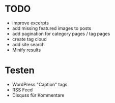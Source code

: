 TODO
=====

* improve excerpts
* add missing featured images to posts
* add pagination for category pages / tag pages
* create tag cloud
* add site search
* Minify results

Testen
=======
* WordPress "Caption" tags
* RSS Feed
* Disquss für Kommentare
